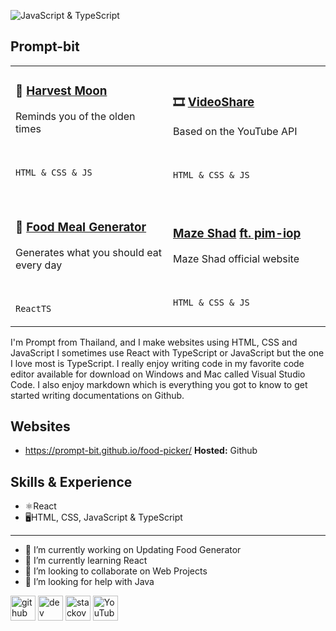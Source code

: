 ![JavaScript & TypeScript](https://yt3.googleusercontent.com/7nXINKEaZh9mvXE2uf_UsRVQIHf-_Ejw4Q0hnFxy2xVaV2huNnyg_8agw5MG_4_q8F--BCm1=w2276-fcrop64=1,00005a57ffffa5a8-k-c0xffffffff-no-nd-rj)

## Prompt-bit

<table>
  <tr>
    <td width="50%">
      <h3>🌱 <a href="https://github.com/Prompt-bit/harvest-moon">Harvest Moon</a> </h3>
      <p>Reminds you of the olden times</p> &nbsp;&nbsp;&nbsp;&nbsp;&nbsp;&nbsp;
      <p><code>HTML & CSS & JS</code></p>&nbsp;&nbsp;&nbsp;&nbsp;&nbsp;&nbsp;&nbsp;
    </td>
    <td width="50%">
      <h3>🎞️ <a href="https://github.com/Prompt-bit/videoshare">VideoShare</a></h3>
      <p>Based on the YouTube API</p>&nbsp;&nbsp;&nbsp;&nbsp;&nbsp;&nbsp;
      <p><code>HTML & CSS & JS</code></p>
    </td>
  </tr>
  <tr>
    <td width="50%">
      <h3>🍉 <a href="https://prompt-bit.github.io/food-picker">Food Meal Generator</a></h3>
      <p>Generates what you should eat every day</p>&nbsp;&nbsp;&nbsp;&nbsp;&nbsp;&nbsp;
      <p><code>ReactTS</code></p>
    </td>
    <td width="50%">
      <h3> <a href="https://github.com/Prompt-bit/maze-shad">Maze Shad</a> <a href="https://github.com/pim-iop">ft. pim-iop</a></h3>
      <p>Maze Shad official website</p>&nbsp;&nbsp;&nbsp;&nbsp;&nbsp;&nbsp;
      <p><code>HTML & CSS & JS</code></p>
    </td>
  </tr>
</table>

I'm Prompt from Thailand, and I make websites using HTML, CSS and JavaScript I sometimes use React with TypeScript or JavaScript but the one I love most is TypeScript. I really enjoy writing code in my favorite code editor available for download on Windows and Mac called Visual Studio Code. I also enjoy markdown which is everything you got to know to get started writing documentations on Github.



## Websites
* https://prompt-bit.github.io/food-picker/ **Hosted:** Github

## Skills & Experience
* ⚛️React
* 🖥️HTML, CSS, JavaScript & TypeScript
---
- 🔭 I’m currently working on Updating Food Generator 
- 🌱 I’m currently learning React 
- 👯 I’m looking to collaborate on Web Projects 
- 🤔 I’m looking for help with Java 


[<img src='https://cdn.jsdelivr.net/npm/simple-icons@3.0.1/icons/github.svg' alt='github' height='40'>](https://github.com/Prompt-bit)  [<img src='https://cdn.jsdelivr.net/npm/simple-icons@3.0.1/icons/dev-dot-to.svg' alt='dev' height='40'>](https://dev.to/ppprompt)  [<img src='https://cdn.jsdelivr.net/npm/simple-icons@3.0.1/icons/stackoverflow.svg' alt='stackoverflow' height='40'>](https://stackoverflow.com/users/28432190)  [<img src='https://cdn.jsdelivr.net/npm/simple-icons@3.0.1/icons/youtube.svg' alt='YouTube' height='40'>](https://www.youtube.com/channel/UCxlmYCY3eH-8FjLt0olr-Og)  
